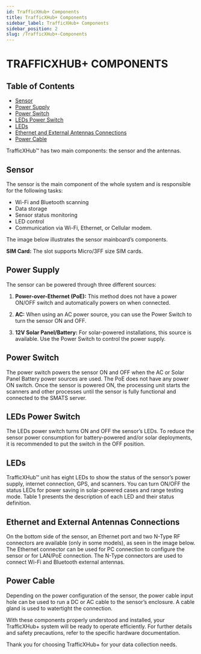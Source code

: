 ```yaml
---
id: TrafficXHub+ Components
title: TrafficXHub+ Components
sidebar_label: TrafficXHub+ Components
sidebar_position: 2
slug: /TrafficXHub+-Components
---
```

# TRAFFICXHUB+ COMPONENTS

## Table of Contents

- [Sensor](#sensor)
- [Power Supply](#power-supply)
- [Power Switch](#power-switch)
- [LEDs Power Switch](#leds-power-switch)
- [LEDs](#leds)
- [Ethernet and External Antennas Connections](#ethernet-and-external-antennas-connections)
- [Power Cable](#power-cable)

TrafficXHub™ has two main components: the sensor and the antennas.

## Sensor

The sensor is the main component of the whole system and is responsible for the following tasks:

- Wi-Fi and Bluetooth scanning
- Data storage
- Sensor status monitoring
- LED control
- Communication via Wi-Fi, Ethernet, or Cellular modem. 

The image below illustrates the sensor mainboard’s components.

**SIM Card:** The slot supports Micro/3FF size SIM cards.

## Power Supply

The sensor can be powered through three different sources:

1. **Power-over-Ethernet (PoE):** This method does not have a power ON/OFF switch and automatically powers on when connected.

2. **AC:** When using an AC power source, you can use the Power Switch to turn the sensor ON and OFF.

3. **12V Solar Panel/Battery:** For solar-powered installations, this source is available. Use the Power Switch to control the power supply.

## Power Switch

The power switch powers the sensor ON and OFF when the AC or Solar Panel Battery power sources are used. The PoE does not have any power ON switch. Once the sensor is powered ON, the processing unit starts the scanners and other processes until the sensor is fully functional and connected to the SMATS server.

## LEDs Power Switch

The LEDs power switch turns ON and OFF the sensor’s LEDs. To reduce the sensor power consumption for battery-powered and/or solar deployments, it is recommended to put the switch in the OFF position.

## LEDs

TrafficXHub™ unit has eight LEDs to show the status of the sensor’s power supply, internet connection, GPS, and scanners. You can turn ON/OFF the status LEDs for power saving in solar-powered cases and range testing mode. Table 1 presents the description of each LED and their status definition.

## Ethernet and External Antennas Connections

On the bottom side of the sensor, an Ethernet port and two N-Type RF connectors are available (only in some models), as seen in the image below. The Ethernet connector can be used for PC connection to configure the sensor or for LAN/PoE connection. The N-Type connectors are used to connect Wi-Fi and Bluetooth external antennas.


## Power Cable

Depending on the power configuration of the sensor, the power cable input hole can be used to run a DC or AC cable to the sensor’s enclosure. A cable gland is used to watertight the connection.

With these components properly understood and installed, your TrafficXHub+ system will be ready to operate efficiently. For further details and safety precautions, refer to the specific hardware documentation.

Thank you for choosing TrafficXHub+ for your data collection needs.
